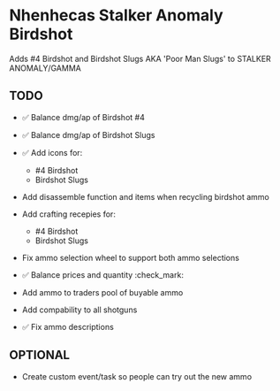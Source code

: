 # Nhenhecas Stalker Anomaly Birdshot
Adds #4 Birdshot and Birdshot Slugs AKA 'Poor Man Slugs' to STALKER ANOMALY/GAMMA


## TODO
- ✅ Balance dmg/ap of Birdshot #4 

- ✅ Balance dmg/ap of Birdshot Slugs 

- ✅ Add icons for:
  - #4 Birdshot 
  - Birdshot Slugs 

- Add disassemble function and items when recycling birdshot ammo

- Add crafting recepies for:
  - #4 Birdshot
  - Birdshot Slugs

- Fix ammo selection wheel to support both ammo selections

- ✅ Balance prices and quantity :check_mark:

- Add ammo to traders pool of buyable ammo

- Add compability to all shotguns

- ✅ Fix ammo descriptions
  
## OPTIONAL
- Create custom event/task so people can try out the new ammo
